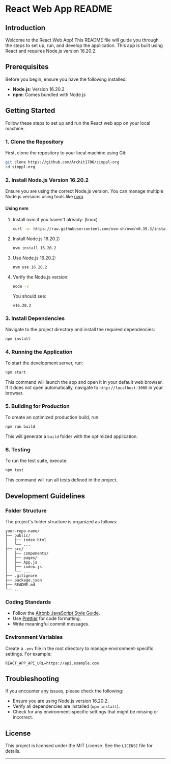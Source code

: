 # React Web App README

## Introduction

Welcome to the React Web App! This README file will guide you through the steps to set up, run, and develop the application. This app is built using React and requires Node.js version 16.20.2.

## Prerequisites

Before you begin, ensure you have the following installed:

- **Node.js**: Version 16.20.2
- **npm**: Comes bundled with Node.js

## Getting Started

Follow these steps to set up and run the React web app on your local machine.

### 1. Clone the Repository

First, clone the repository to your local machine using Git:

```bash
git clone https://github.com/Archit1706/simppl-org
cd simppl-org
```

### 2. Install Node.js Version 16.20.2

Ensure you are using the correct Node.js version. You can manage multiple Node.js versions using tools like [nvm](https://github.com/nvm-sh/nvm).

#### Using nvm

1. Install nvm if you haven't already: (linux)

    ```bash
    curl -o- https://raw.githubusercontent.com/nvm-sh/nvm/v0.39.3/install.sh | bash
    ```

2. Install Node.js 16.20.2:

    ```bash
    nvm install 16.20.2
    ```

3. Use Node.js 16.20.2:

    ```bash
    nvm use 16.20.2
    ```

4. Verify the Node.js version:

    ```bash
    node -v
    ```

   You should see:

    ```
    v16.20.2
    ```

### 3. Install Dependencies

Navigate to the project directory and install the required dependencies:

```bash
npm install
```

### 4. Running the Application

To start the development server, run:

```bash
npm start
```

This command will launch the app and open it in your default web browser. If it does not open automatically, navigate to `http://localhost:3000` in your browser.

### 5. Building for Production

To create an optimized production build, run:

```bash
npm run build
```

This will generate a `build` folder with the optimized application.

### 6. Testing

To run the test suite, execute:

```bash
npm test
```

This command will run all tests defined in the project.

## Development Guidelines

### Folder Structure

The project's folder structure is organized as follows:

```
your-repo-name/
├── public/
│   ├── index.html
│   └── ...
├── src/
│   ├── components/
│   ├── pages/
│   ├── App.js
│   ├── index.js
│   └── ...
├── .gitignore
├── package.json
├── README.md
└── ...
```

### Coding Standards

- Follow the [Airbnb JavaScript Style Guide](https://github.com/airbnb/javascript).
- Use [Prettier](https://prettier.io/) for code formatting.
- Write meaningful commit messages.

### Environment Variables

Create a `.env` file in the root directory to manage environment-specific settings. For example:

```
REACT_APP_API_URL=https://api.example.com
```


## Troubleshooting

If you encounter any issues, please check the following:

- Ensure you are using Node.js version 16.20.2.
- Verify all dependencies are installed (`npm install`).
- Check for any environment-specific settings that might be missing or incorrect.

## License

This project is licensed under the MIT License. See the `LICENSE` file for details.

---
